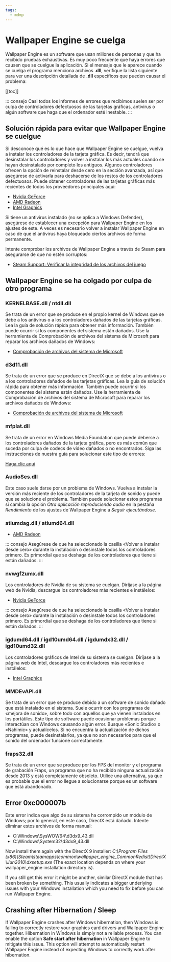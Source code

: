 ```yaml
---
tags:
  - mdmp
---
```


# Wallpaper Engine se cuelga

Wallpaper Engine es un software que usan millones de personas y que ha recibido pruebas exhaustivas. Es muy poco frecuente que haya errores que causen que se cuelgue la aplicación. Si el mensaje que le aparece cuando se cuelga el programa menciona archivos **.dll**, verifique la lista siguiente para ver una descripción detallada de **.dll** específicos que pueden causar el problema:

[[toc]]

::: consejo Casi todos los informes de errores que recibimos suelen ser por culpa de controladores defectuosos de las tarjetas gráficas, antivirus o algún software que haga que el ordenador esté inestable. :::

## Solución rápida para evitar que Wallpaper Engine se cuelgue

Si desconoce qué es lo que hace que Wallpaper Engine se cuelgue, vuelva a instalar los controladores de la tarjeta gráfica. Es decir, tendrá que desinstalar los controladores y volver a instalar los más actuales cuando se hayan desinstalado por completo los antiguos. Algunos controladores ofrecen la opción de reinstalar desde cero en la sección avanzada, así que asegúrese de activarla para deshacerse de los restos de los controladores defectuosos. Puede obtener controladores de las tarjetas gráficas más recientes de todos los proveedores principales aquí:

* [Nvidia GeForce](https://www.nvidia.com/Download/index.aspx)
* [AMD Radeon](https://www.amd.com/support)
* [Intel Graphics](https://downloadcenter.intel.com/product/80939/Graphics-Drivers)

Si tiene un antivirus instalado (no se aplica a Windows Defender), asegúrese de establecer una excepción para Wallpaper Engine en los ajustes de este. A veces es necesario volver a instalar Wallpaper Engine en caso de que el antivirus haya bloqueado ciertos archivos de forma permanente.

Intente comprobar los archivos de Wallpaper Engine a través de Steam para asegurarse de que no estén corruptos:

* [Steam Support: Verificar la integridad de los archivos del juego](https://support.steampowered.com/kb_article.php?ref=2037-QEUH-3335)

## Wallpaper Engine se ha colgado por culpa de otro programa

### KERNELBASE.dll / ntdll.dll

Se trata de un error que se produce en el propio kernel de Windows que se debe a los antivirus o a los controladores dañados de las tarjetas gráficas. Lea la guía de solución rápida para obtener más información. También puede ocurrir si los componentes del sistema están dañados. Use la herramienta de Comprobación de archivos del sistema de Microsoft para reparar los archivos dañados de Windows:

* [Comprobación de archivos del sistema de Microsoft](https://support.microsoft.com/en-us/help/929833/use-the-system-file-checker-tool-to-repair-missing-or-corrupted-system)

### d3d11.dll

Se trata de un error que se produce en DirectX que se debe a los antivirus o a los controladores dañados de las tarjetas gráficas. Lea la guía de solución rápida para obtener más información. También puede ocurrir si los componentes del sistema están dañados. Use la herramienta de Comprobación de archivos del sistema de Microsoft para reparar los archivos dañados de Windows:

* [Comprobación de archivos del sistema de Microsoft](https://support.microsoft.com/en-us/help/929833/use-the-system-file-checker-tool-to-repair-missing-or-corrupted-system)

### mfplat.dll

Se trata de un error en Windows Media Foundation que puede deberse a los controladores dañados de la tarjeta gráfica, pero es más común que suceda por culpa de codecs de vídeo dañados o no encontrados. Siga las instrucciones de nuestra guía para solucionar este tipo de errores:

[Haga clic aquí](/noshow/notplaying.html)

### AudioSes.dll

Este caso suele darse por un problema de Windows. Vuelva a instalar la versión más reciente de los controladores de la tarjeta de sonido y puede que se solucione el problema. También puede solucionar estos programas si cambia la opción *Otra aplicación reproduciendo audio* en la pestaña *Rendimiento* de los ajustes de Wallpaper Engine a *Seguir ejecutándose*.

### atiumdag.dll / atiumd64.dll

* [AMD Radeon](https://www.amd.com/support)

::: consejo Asegúrese de que ha seleccionado la casilla «Volver a instalar desde cero» durante la instalación o desinstale todos los controladores primero. Es primordial que se deshaga de los controladores que tiene si están dañados. :::

### nvwgf2umx.dll

Los controladores de Nvidia de su sistema se cuelgan. Diríjase a la página web de Nvidia, descargue los controladores más recientes e instálelos:

* [Nvidia GeForce](https://www.nvidia.com/Download/index.aspx)

::: consejo Asegúrese de que ha seleccionado la casilla «Volver a instalar desde cero» durante la instalación o desinstale todos los controladores primero. Es primordial que se deshaga de los controladores que tiene si están dañados. :::

### igdumd64.dll / igd10umd64.dll / igdumdx32.dll / igd10umd32.dll

Los controladores gráficos de Intel de su sistema se cuelgan. Diríjase a la página web de Intel, descargue los controladores más recientes e instálelos:

* [Intel Graphics](https://downloadcenter.intel.com/product/80939/Graphics-Drivers)


### MMDEvAPI.dll

Se trata de un error que se produce debido a un software de sonido dañado que está instalado en el sistema. Suele ocurrir con los programas de «mejora de sonido», sobre todo con aquellos que ya vienen instalados en los portátiles. Este tipo de software puede ocasionar problemas porque interactúan con Windows causando algún error. Busque «Sonic Studio» o «Nahimic» y actualícelos. Si no encuentra la actualización de dichos programas, puede desinstalarlos, ya que no son necesarios para que el sonido del ordenador funcione correctamente.

### fraps32.dll

Se trata de un error que se produce por los FPS del monitor y el programa de grabación Fraps, un programa que no ha recibido ninguna actualización desde 2013 y está completamente obsoleto. Utilice una alternativa, ya que es probable que el error no llegue a solucionarse porque es un software que está abandonado.

## Error 0xc000007b

Este error indica que algo de su sistema ha corrompido un módulo de Windows; por lo general, en este caso, DirectX está dañado. Intente eliminar estos archivos de forma manual:

* C:\Windows\SysWOW64\d3dx9_43.dll
* C:\Windows\System32\d3dx9_43.dll

Now install them again with the DirectX 9 installer: *C:\Program Files (x86)\Steam\steamapps\common\wallpaper_engine\_CommonRedist\DirectX\Jun2010\dxsetup.exe* (The exact location depends on where your wallpaper_engine installation directory is).

If you still get this error it might be another, similar DirectX module that has been broken by something. This usually indicates a bigger underlying issues with your Windows installation which you need to fix before you can run Wallpaper Engine.

## Crashing after Hibernation / Sleep

If Wallpaper Engine crashes after Windows hibernation, then Windows is failing to correctly restore your graphics card drivers and Wallpaper Engine together. Hibernation in Windows is simply not a reliable process. You can enable the option **Safe start after hibernation** in Wallpaper Engine to mitigate this issue. This option will attempt to automatically restart Wallpaper Engine instead of expecting Windows to correctly work after hibernation.